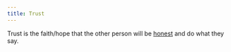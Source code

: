 ```yaml
---
title: Trust
---
```


Trust is the faith/hope that the other person will be [honest](honesty-axiom) and do what they say.